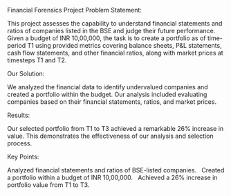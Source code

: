 Financial Forensics Project
Problem Statement:

This project assesses the capability to understand financial statements and ratios of companies listed in the BSE and judge their future performance.  Given a budget of INR 10,00,000, the task is to create a portfolio as of time-period T1 using provided metrics covering balance sheets, P&L statements, cash flow statements, and other financial ratios, along with market prices at timesteps T1 and T2.    

Our Solution:

We analyzed the financial data to identify undervalued companies and created a portfolio within the budget.  Our analysis included evaluating companies based on their financial statements, ratios, and market prices.    

Results:

Our selected portfolio from T1 to T3 achieved a remarkable 26% increase in value.  This demonstrates the effectiveness of our analysis and selection process.    

Key Points:

Analyzed financial statements and ratios of BSE-listed companies.    
Created a portfolio within a budget of INR 10,00,000.    
Achieved a 26% increase in portfolio value from T1 to T3.
